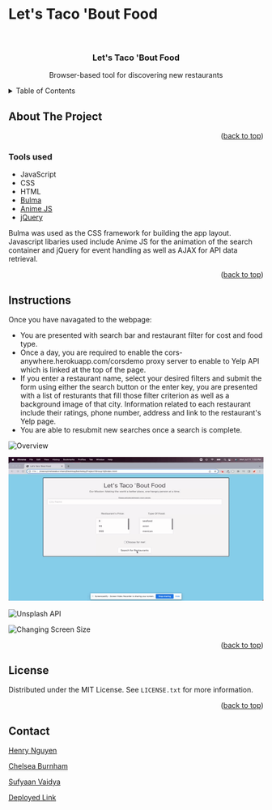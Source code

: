 # Let's Taco 'Bout Food

<div id="top"></div>

<br />
<div align="center">


<h3 align="center">Let's Taco 'Bout Food</h3>

  <p align="center">
    Browser-based tool for discovering new restaurants
    <br />
  </p>
</div>

<details>
  <summary>Table of Contents</summary>
  <ol>
    <li>
      <a href="#about-the-project">About The Project</a>
      <ul>
        <li><a href="#tools-used">Tools used</a></li>
      </ul>
    </li>
    <li>
      <a href="#instructions">Instructions</a>
        </li>
    <li><a href="#Collaborators">Collaborators</a></li>
    <li><a href="#license">License</a></li>
    <li><a href="#contact">Contact</a></li>
  </ol>
</details>

## About The Project




<p align="right">(<a href="#top">back to top</a>)</p>

### Tools used

* JavaScript
* CSS
* HTML
* [Bulma](https://bulma.io/)
* [Anime JS](https://animejs.com/documentation/)
* [jQuery](https://jquery.com/)

Bulma was used as the CSS framework for building the app layout. Javascript libaries used include Anime JS for the animation of the search container and jQuery for event handling as well as AJAX for API data retrieval. 

<p align="right">(<a href="#top">back to top</a>)</p>

## Instructions

Once you have navagated to the webpage: 

- You are presented with search bar and restaurant filter for cost and food type.
- Once a day, you are required to enable the cors-anywhere.herokuapp.com/corsdemo proxy server to enable to Yelp API which is linked at the top of the page.
- If you enter a restaurant name, select your desired filters and submit the form using either the search button or the enter key, you are presented with a list of resturants that fill those filter criterion as well as a background image of that city. Information related to each restaurant include their ratings, phone number, address and link to the restaurant's Yelp page.
- You are able to resubmit new searches once a search is complete.

![Overview](assets/overviewgif.gif)

![anime.js](assets/animegif.gif)

![Unsplash API](assets/unsplashgif.gif)

![Changing Screen Size](assets/screensizegif.gif)

<p align="right">(<a href="#top">back to top</a>)</p>

## License

Distributed under the MIT License. See `LICENSE.txt` for more information.

<p align="right">(<a href="#top">back to top</a>)</p>

## Contact

[Henry Nguyen](hln11244@gmail.com) 

[Chelsea Burnham](chelseaburnham0@gmail.com)

[Sufyaan Vaidya](vaidyasufyaan@gmail.com)

[Deployed Link](https://henry11244.github.io/letsTacoBoutFood/)


